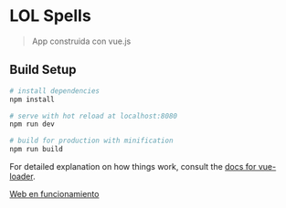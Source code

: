 # LOL Spells

> App construida con vue.js

## Build Setup

``` bash
# install dependencies
npm install

# serve with hot reload at localhost:8080
npm run dev

# build for production with minification
npm run build
```

For detailed explanation on how things work, consult the [docs for vue-loader](http://vuejs.github.io/vue-loader).

[Web en funcionamiento](https://lol-spells-pelevtnkch.now.sh/)